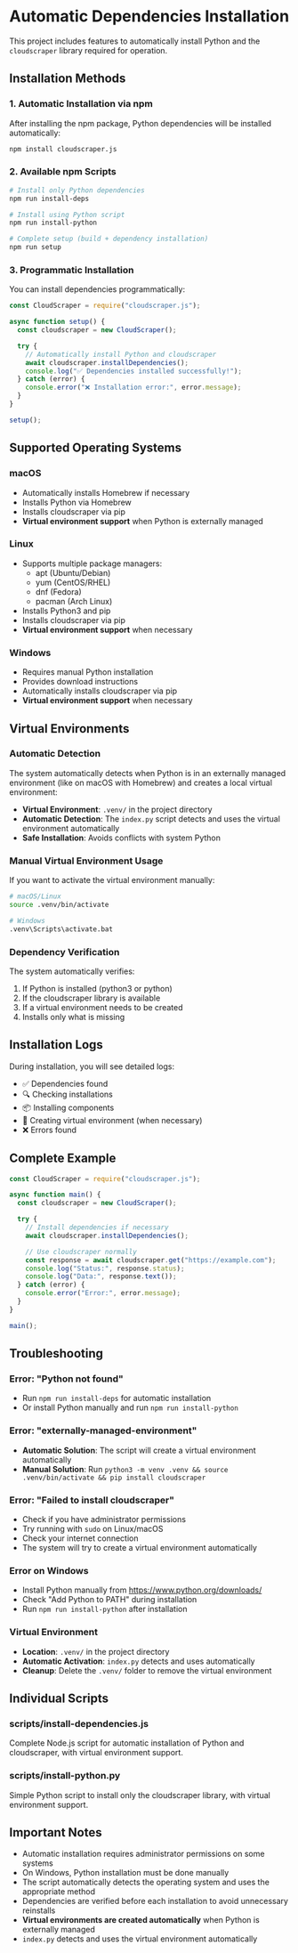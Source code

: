 # Automatic Dependencies Installation

This project includes features to automatically install Python and the `cloudscraper` library required for operation.

## Installation Methods

### 1. Automatic Installation via npm

After installing the npm package, Python dependencies will be installed automatically:

```bash
npm install cloudscraper.js
```

### 2. Available npm Scripts

```bash
# Install only Python dependencies
npm run install-deps

# Install using Python script
npm run install-python

# Complete setup (build + dependency installation)
npm run setup
```

### 3. Programmatic Installation

You can install dependencies programmatically:

```javascript
const CloudScraper = require("cloudscraper.js");

async function setup() {
  const cloudscraper = new CloudScraper();

  try {
    // Automatically install Python and cloudscraper
    await cloudscraper.installDependencies();
    console.log("✅ Dependencies installed successfully!");
  } catch (error) {
    console.error("❌ Installation error:", error.message);
  }
}

setup();
```

## Supported Operating Systems

### macOS

- Automatically installs Homebrew if necessary
- Installs Python via Homebrew
- Installs cloudscraper via pip
- **Virtual environment support** when Python is externally managed

### Linux

- Supports multiple package managers:
  - apt (Ubuntu/Debian)
  - yum (CentOS/RHEL)
  - dnf (Fedora)
  - pacman (Arch Linux)
- Installs Python3 and pip
- Installs cloudscraper via pip
- **Virtual environment support** when necessary

### Windows

- Requires manual Python installation
- Provides download instructions
- Automatically installs cloudscraper via pip
- **Virtual environment support** when necessary

## Virtual Environments

### Automatic Detection

The system automatically detects when Python is in an externally managed environment (like on macOS with Homebrew) and creates a local virtual environment:

- **Virtual Environment**: `.venv/` in the project directory
- **Automatic Detection**: The `index.py` script detects and uses the virtual environment automatically
- **Safe Installation**: Avoids conflicts with system Python

### Manual Virtual Environment Usage

If you want to activate the virtual environment manually:

```bash
# macOS/Linux
source .venv/bin/activate

# Windows
.venv\Scripts\activate.bat
```

### Dependency Verification

The system automatically verifies:

1. If Python is installed (python3 or python)
2. If the cloudscraper library is available
3. If a virtual environment needs to be created
4. Installs only what is missing

## Installation Logs

During installation, you will see detailed logs:

- ✅ Dependencies found
- 🔍 Checking installations
- 📦 Installing components
- 🔧 Creating virtual environment (when necessary)
- ❌ Errors found

## Complete Example

```javascript
const CloudScraper = require("cloudscraper.js");

async function main() {
  const cloudscraper = new CloudScraper();

  try {
    // Install dependencies if necessary
    await cloudscraper.installDependencies();

    // Use cloudscraper normally
    const response = await cloudscraper.get("https://example.com");
    console.log("Status:", response.status);
    console.log("Data:", response.text());
  } catch (error) {
    console.error("Error:", error.message);
  }
}

main();
```

## Troubleshooting

### Error: "Python not found"

- Run `npm run install-deps` for automatic installation
- Or install Python manually and run `npm run install-python`

### Error: "externally-managed-environment"

- **Automatic Solution**: The script will create a virtual environment automatically
- **Manual Solution**: Run `python3 -m venv .venv && source .venv/bin/activate && pip install cloudscraper`

### Error: "Failed to install cloudscraper"

- Check if you have administrator permissions
- Try running with `sudo` on Linux/macOS
- Check your internet connection
- The system will try to create a virtual environment automatically

### Error on Windows

- Install Python manually from https://www.python.org/downloads/
- Check "Add Python to PATH" during installation
- Run `npm run install-python` after installation

### Virtual Environment

- **Location**: `.venv/` in the project directory
- **Automatic Activation**: `index.py` detects and uses automatically
- **Cleanup**: Delete the `.venv/` folder to remove the virtual environment

## Individual Scripts

### scripts/install-dependencies.js

Complete Node.js script for automatic installation of Python and cloudscraper, with virtual environment support.

### scripts/install-python.py

Simple Python script to install only the cloudscraper library, with virtual environment support.

## Important Notes

- Automatic installation requires administrator permissions on some systems
- On Windows, Python installation must be done manually
- The script automatically detects the operating system and uses the appropriate method
- Dependencies are verified before each installation to avoid unnecessary reinstalls
- **Virtual environments are created automatically** when Python is externally managed
- `index.py` detects and uses the virtual environment automatically
